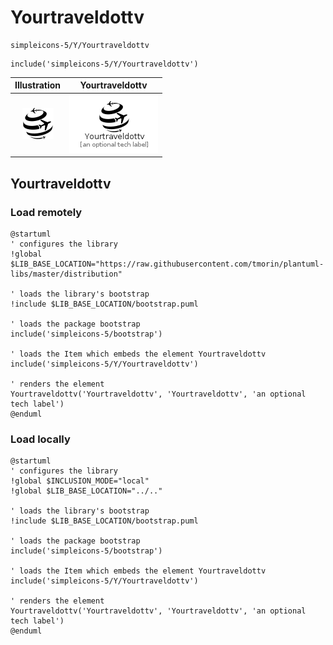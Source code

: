 # Yourtraveldottv


```text
simpleicons-5/Y/Yourtraveldottv
```

```text
include('simpleicons-5/Y/Yourtraveldottv')
```



| Illustration | Yourtraveldottv |
| :---: | :---: |
| ![illustration for Illustration](../../simpleicons-5/Y/Yourtraveldottv.png) | ![illustration for Yourtraveldottv](../../simpleicons-5/Y/Yourtraveldottv.Local.png) |




## Yourtraveldottv

### Load remotely
```plantuml
@startuml
' configures the library
!global $LIB_BASE_LOCATION="https://raw.githubusercontent.com/tmorin/plantuml-libs/master/distribution"

' loads the library's bootstrap
!include $LIB_BASE_LOCATION/bootstrap.puml

' loads the package bootstrap
include('simpleicons-5/bootstrap')

' loads the Item which embeds the element Yourtraveldottv
include('simpleicons-5/Y/Yourtraveldottv')

' renders the element
Yourtraveldottv('Yourtraveldottv', 'Yourtraveldottv', 'an optional tech label')
@enduml
```

### Load locally
```plantuml
@startuml
' configures the library
!global $INCLUSION_MODE="local"
!global $LIB_BASE_LOCATION="../.."

' loads the library's bootstrap
!include $LIB_BASE_LOCATION/bootstrap.puml

' loads the package bootstrap
include('simpleicons-5/bootstrap')

' loads the Item which embeds the element Yourtraveldottv
include('simpleicons-5/Y/Yourtraveldottv')

' renders the element
Yourtraveldottv('Yourtraveldottv', 'Yourtraveldottv', 'an optional tech label')
@enduml
```

